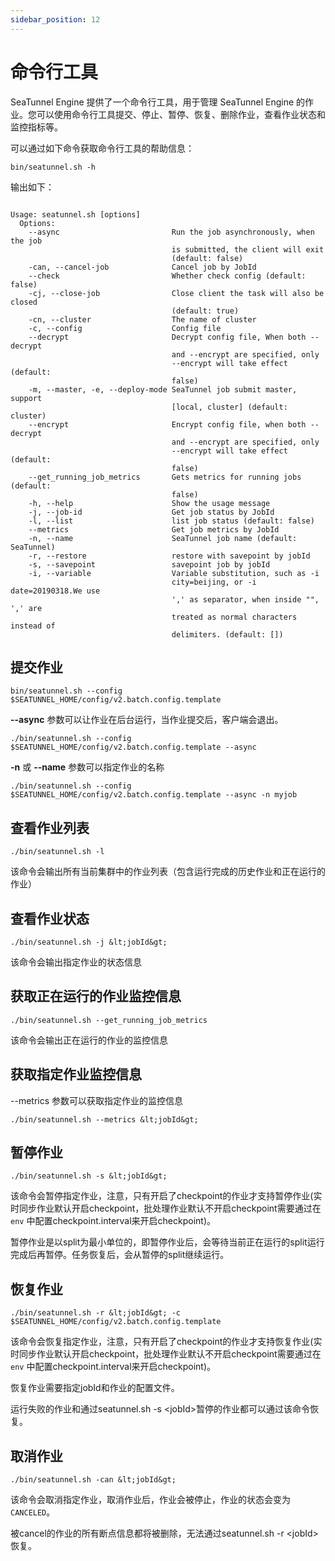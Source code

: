 ```yaml
---
sidebar_position: 12
---
```


# 命令行工具

SeaTunnel Engine 提供了一个命令行工具，用于管理 SeaTunnel Engine 的作业。您可以使用命令行工具提交、停止、暂停、恢复、删除作业，查看作业状态和监控指标等。

可以通过如下命令获取命令行工具的帮助信息：

```shell
bin/seatunnel.sh -h
```

输出如下：

```shell

Usage: seatunnel.sh [options]
  Options:
    --async                         Run the job asynchronously, when the job 
                                    is submitted, the client will exit 
                                    (default: false)
    -can, --cancel-job              Cancel job by JobId
    --check                         Whether check config (default: false)
    -cj, --close-job                Close client the task will also be closed 
                                    (default: true)
    -cn, --cluster                  The name of cluster
    -c, --config                    Config file
    --decrypt                       Decrypt config file, When both --decrypt 
                                    and --encrypt are specified, only 
                                    --encrypt will take effect (default: 
                                    false) 
    -m, --master, -e, --deploy-mode SeaTunnel job submit master, support 
                                    [local, cluster] (default: cluster)
    --encrypt                       Encrypt config file, when both --decrypt 
                                    and --encrypt are specified, only 
                                    --encrypt will take effect (default: 
                                    false) 
    --get_running_job_metrics       Gets metrics for running jobs (default: 
                                    false) 
    -h, --help                      Show the usage message
    -j, --job-id                    Get job status by JobId
    -l, --list                      list job status (default: false)
    --metrics                       Get job metrics by JobId
    -n, --name                      SeaTunnel job name (default: SeaTunnel)
    -r, --restore                   restore with savepoint by jobId
    -s, --savepoint                 savepoint job by jobId
    -i, --variable                  Variable substitution, such as -i 
                                    city=beijing, or -i date=20190318.We use 
                                    ',' as separator, when inside "", ',' are 
                                    treated as normal characters instead of 
                                    delimiters. (default: [])

```

## 提交作业

```shell
bin/seatunnel.sh --config $SEATUNNEL_HOME/config/v2.batch.config.template
```

**--async** 参数可以让作业在后台运行，当作业提交后，客户端会退出。

```shell
./bin/seatunnel.sh --config $SEATUNNEL_HOME/config/v2.batch.config.template --async
```

**-n** 或 **--name** 参数可以指定作业的名称

```shell
./bin/seatunnel.sh --config $SEATUNNEL_HOME/config/v2.batch.config.template --async -n myjob
```

## 查看作业列表

```shell
./bin/seatunnel.sh -l
```

该命令会输出所有当前集群中的作业列表（包含运行完成的历史作业和正在运行的作业）

## 查看作业状态

```shell
./bin/seatunnel.sh -j &lt;jobId&gt;
```

该命令会输出指定作业的状态信息

## 获取正在运行的作业监控信息

```shell
./bin/seatunnel.sh --get_running_job_metrics
```

该命令会输出正在运行的作业的监控信息

## 获取指定作业监控信息

--metrics 参数可以获取指定作业的监控信息

```shell
./bin/seatunnel.sh --metrics &lt;jobId&gt;
```

## 暂停作业

```shell
./bin/seatunnel.sh -s &lt;jobId&gt;
```

该命令会暂停指定作业，注意，只有开启了checkpoint的作业才支持暂停作业(实时同步作业默认开启checkpoint，批处理作业默认不开启checkpoint需要通过在 `env` 中配置checkpoint.interval来开启checkpoint)。

暂停作业是以split为最小单位的，即暂停作业后，会等待当前正在运行的split运行完成后再暂停。任务恢复后，会从暂停的split继续运行。

## 恢复作业

```shell
./bin/seatunnel.sh -r &lt;jobId&gt; -c $SEATUNNEL_HOME/config/v2.batch.config.template
```

该命令会恢复指定作业，注意，只有开启了checkpoint的作业才支持恢复作业(实时同步作业默认开启checkpoint，批处理作业默认不开启checkpoint需要通过在 `env` 中配置checkpoint.interval来开启checkpoint)。

恢复作业需要指定jobId和作业的配置文件。

运行失败的作业和通过seatunnel.sh -s &lt;jobId&gt;暂停的作业都可以通过该命令恢复。

## 取消作业

```shell
./bin/seatunnel.sh -can &lt;jobId&gt;
```

该命令会取消指定作业，取消作业后，作业会被停止，作业的状态会变为`CANCELED`。

被cancel的作业的所有断点信息都将被删除，无法通过seatunnel.sh -r &lt;jobId&gt;恢复。

